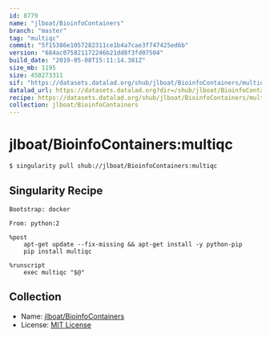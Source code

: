 ```yaml
---
id: 8779
name: "jlboat/BioinfoContainers"
branch: "master"
tag: "multiqc"
commit: "5f15386e1057282311ce1b4a7cae3f747425ed6b"
version: "684ac075821172246b21dd8f3fd07504"
build_date: "2019-05-08T15:11:14.381Z"
size_mb: 1195
size: 450273311
sif: "https://datasets.datalad.org/shub/jlboat/BioinfoContainers/multiqc/2019-05-08-5f15386e-684ac075/684ac075821172246b21dd8f3fd07504.simg"
datalad_url: https://datasets.datalad.org?dir=/shub/jlboat/BioinfoContainers/multiqc/2019-05-08-5f15386e-684ac075/
recipe: https://datasets.datalad.org/shub/jlboat/BioinfoContainers/multiqc/2019-05-08-5f15386e-684ac075/Singularity
collection: jlboat/BioinfoContainers
---
```


# jlboat/BioinfoContainers:multiqc

```bash
$ singularity pull shub://jlboat/BioinfoContainers:multiqc
```

## Singularity Recipe

```singularity
Bootstrap: docker

From: python:2

%post
    apt-get update --fix-missing && apt-get install -y python-pip
    pip install multiqc

%runscript
    exec multiqc "$@"
```

## Collection

 - Name: [jlboat/BioinfoContainers](https://github.com/jlboat/BioinfoContainers)
 - License: [MIT License](https://api.github.com/licenses/mit)

